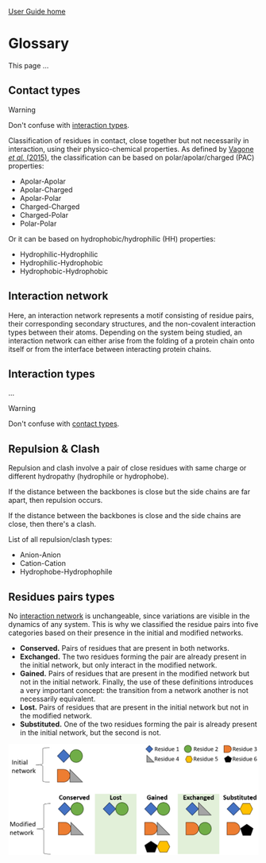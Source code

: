 [User Guide home](Manual.md)
# Glossary 

This page ...

## Contact types

>[!WARNING]
> Don't confuse with [interaction types](#interaction-types).

Classification of residues in contact, close together but not necessarily in interaction, using their physico-chemical properties. As defined by [Vagone *et al.* (2015)](https://doi.org/10.7554/eLife.07454), the classification can be based on polar/apolar/charged (PAC) properties:

- Apolar-Apolar
- Apolar-Charged
- Apolar-Polar
- Charged-Charged
- Charged-Polar
- Polar-Polar

Or it can be based on hydrophobic/hydrophilic (HH) properties:

- Hydrophilic-Hydrophilic
- Hydrophilic-Hydrophobic
- Hydrophobic-Hydrophobic




## Interaction network

Here, an interaction network represents a motif consisting of residue pairs, their corresponding secondary structures, and the non-covalent interaction types between their atoms. Depending on the system being studied, an interaction network can either arise from the folding of a protein chain onto itself or from the interface between interacting protein chains.



## Interaction types

...

>[!WARNING]
> Don't confuse with [contact types](#contact-types).



## Repulsion & Clash

Repulsion and clash involve a pair of close residues with same charge or different hydropathy (hydrophile or hydrophobe).

If the distance between the backbones is close but the side chains are far apart, then repulsion occurs.

If the distance between the backbones is close and the side chains are close, then there's a clash.


List of all repulsion/clash types:

- Anion-Anion
- Cation-Cation
- Hydrophobe-Hydrophophile



## Residues pairs types

No [interaction network](#interaction-network) is unchangeable, since variations are visible in the dynamics of any system. This is why we classified the residue pairs into five categories based on their presence in the initial and modified networks.

- **Conserved.** Pairs of residues that are present in both networks.
- **Exchanged.** The two residues forming the pair are already present in the initial network, but only interact in the modified network.
- **Gained.** Pairs of residues that are present in the modified network but not in the initial network. Finally, the use of these definitions introduces a very important concept: the transition from a network another is not necessarily equivalent.
- **Lost.** Pairs of residues that are present in the initial network but not in the modified network.
- **Substituted.** One of the two residues forming the pair is already present in the initial network, but the second is not.

<img src="pictures/network_residue_pairs_types.png" width="650">
